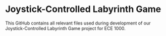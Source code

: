# Joystick-Controlled Labyrinth Game
This GitHub contains all relevant files used during development of our Joystick-Controlled Labyrinth Game project for ECE 1000.
